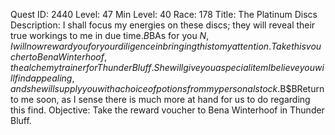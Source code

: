 Quest ID: 2440
Level: 47
Min Level: 40
Race: 178
Title: The Platinum Discs
Description: I shall focus my energies on these discs; they will reveal their true workings to me in due time.$B$BAs for you $N, I will now reward you for your diligence in bringing this to my attention.Take this voucher to Bena Winterhoof, the alchemy trainer for Thunder Bluff.She will give you a special item I believe you will find appealing, and she will supply you with a choice of potions from my personal stock.$B$BReturn to me soon, as I sense there is much more at hand for us to do regarding this find.
Objective: Take the reward voucher to Bena Winterhoof in Thunder Bluff.
